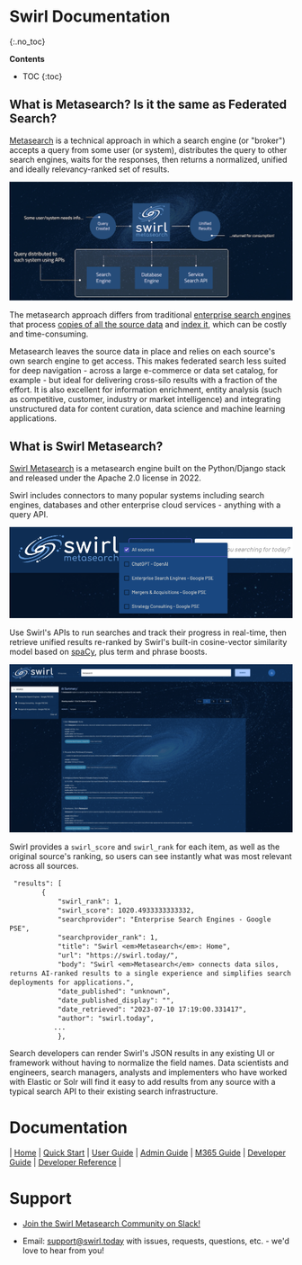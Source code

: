 # Swirl Documentation
{:.no_toc}

**Contents**
* TOC
{:toc}

## What is Metasearch? Is it the same as Federated Search?

[Metasearch](https://en.wikipedia.org/wiki/Federated_search) is a technical approach in which a search engine (or "broker") accepts a query from some user (or system), distributes the query to other search engines, waits for the responses, then returns a normalized, unified and ideally relevancy-ranked set of results.

![Metasearch diagram](images/swirl_arch_diagram.jpg)

The metasearch approach differs from traditional [enterprise search engines](https://en.wikipedia.org/wiki/Enterprise_search) that process [copies of all the source data](https://en.wikipedia.org/wiki/Extract,_transform,_load) and [index it](https://en.wikipedia.org/wiki/Search_engine_indexing), which can be costly and time-consuming. 

Metasearch leaves the source data in place and relies on each source's own search engine to get access. This makes federated search less suited for deep navigation - across a large e-commerce or data set catalog, for example - but ideal for delivering cross-silo results with a fraction of the effort. It is also excellent for information enrichment, entity analysis (such as competitive, customer, industry or market intelligence) and integrating unstructured data for content curation, data science and machine learning applications.

## What is Swirl Metasearch?

[Swirl Metasearch](https://github.com/swirlai/swirl-search) is a metasearch engine built on the Python/Django stack and released under the Apache 2.0 license in 2022.

 Swirl includes connectors to many popular systems including search engines, databases and other enterprise cloud services - anything with a query API.

![Swirl Sources](images/swirl_source_no_m365-galaxy_dark.png)

Use Swirl's APIs to run searches and track their progress in real-time, then retrieve unified results re-ranked by Swirl's built-in cosine-vector similarity model based on [spaCy](https://spacy.io/), plus term and phrase boosts.

![Swirl Results](images/swirl_results_no_m365-galaxy_dark.png)

Swirl provides a `swirl_score` and `swirl_rank` for each item, as well as the original source's ranking, so users can see instantly what was most relevant across all sources. 
```
 "results": [
        {
            "swirl_rank": 1,
            "swirl_score": 1020.4933333333332,
            "searchprovider": "Enterprise Search Engines - Google PSE",
            "searchprovider_rank": 1,
            "title": "Swirl <em>Metasearch</em>: Home",
            "url": "https://swirl.today/",
            "body": "Swirl <em>Metasearch</em> connects data silos, returns AI-ranked results to a single experience and simplifies search deployments for applications.",
            "date_published": "unknown",
            "date_published_display": "",
            "date_retrieved": "2023-07-10 17:19:00.331417",
            "author": "swirl.today",
           ...
            },
```

Search developers can render Swirl's JSON results in any existing UI or framework without having to normalize the field names. Data scientists and engineers, search managers, analysts and implementers who have worked with Elastic or Solr will find it easy to add results from any source with a typical search API to their existing search infrastructure. 

# Documentation

| [Home](index.md) | [Quick Start](1.-Quick-Start.md) | [User Guide](2.-User-Guide.md) | [Admin Guide](3.-Admin-Guide.md) | [M365 Guide](4.-M365-Guide.md) | [Developer Guide](5.-Developer-Guide.md) | [Developer Reference](6.-Developer-Reference.md) |

# Support

* [Join the Swirl Metasearch Community on Slack!](https://join.slack.com/t/swirlmetasearch/shared_invite/zt-1qk7q02eo-kpqFAbiZJGOdqgYVvR1sfw)

* Email: [support@swirl.today](mailto:support@swirl.today) with issues, requests, questions, etc. - we'd love to hear from you!

<br/>